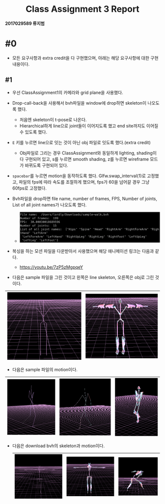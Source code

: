 # <center>Class Assignment 3 Report</center>

 

**2017029589 류지범**

 

# #0

- 모든 요구사항과 extra credit을 다 구현했으며, 아래는 해당 요구사항에 대한 구현 내용이다.



## #1 

- 우선 ClassAssignment1의 카메라와 grid plane을 사용했다.
- Drop-call-back을 사용해서 bvh파일을 window에 drop하면 skeleton이 나오도록 했다.
  - 처음엔 skeleton이 t-pose로 나온다.
  - Hierarchical하게 line으로 joint들이 이어지도록 했고 end site까지도 이어질 수 있도록 했다.

- `E` 키를 누르면 line으로 잇는 것이 아닌 obj 파일로 잇도록 했다.(extra credit)
  - Obj파일로 그리는 경우 ClassAssignment와 동일하게 lighting, shading이 다 구현되어 있고, s를 누르면 smooth shading, z를 누르면 wireframe 모드가 바뀌도록 구현되어 있다.

- `spacebar`를 누르면 motion을 동작하도록 했다. Glfw.swap_interval(1)로 고정했고, 파일의 fps에 따라 속도를 조절하게 했으며, fps가 60을 넘어갈 경우 그냥 60fps로 고정했다.

- Bvh파일을 drop하면 file name, number of frames, FPS, Number of joints, List of all joint names가 나오도록 했다.
  - <img src='https://github.com/llordly/Computer-Graphics/blob/master/ClassAssignment3/result.png?raw=true'>

- 복싱을 하는 모션 파일을 다운받아서 사용했으며 해당 애니메이션 링크는 다음과 같다.
  - https://youtu.be/7zP5zMgpqeY

- 다음은 sample 파일을 그린 것이고 왼쪽은 line skeleton, 오른쪽은 obj로 그린 것이다.

| <img src='https://github.com/llordly/Computer-Graphics/blob/master/ClassAssignment3/sample_tpose.png?raw=true'> | <img src='https://github.com/llordly/Computer-Graphics/blob/master/ClassAssignment3/sample_tpose_obj.png?raw=true'> |
| ------------------------------------------------------------ | ------------------------------------------------------------ |

- 다음은 sample 파일의 motion이다.

| <img src='https://github.com/llordly/Computer-Graphics/blob/master/ClassAssignment3/spin.png?raw=true'> | <img src='https://github.com/llordly/Computer-Graphics/blob/master/ClassAssignment3/walk.png?raw=true'> | <img src='https://github.com/llordly/Computer-Graphics/blob/master/ClassAssignment3/walk_obj.png?raw=true'> |
| ------------------------------------------------------------ | ------------------------------------------------------------ | ------------------------------------------------------------ |

- 다음은 download bvh의 skeleton과 motion이다.

  | <img src='https://github.com/llordly/Computer-Graphics/blob/master/ClassAssignment3/boxing_tpose_scel.png?raw=true'> | <img src='https://github.com/llordly/Computer-Graphics/blob/master/ClassAssignment3/boxing_tpose.png?raw=true'> | <img src='https://github.com/llordly/Computer-Graphics/blob/master/ClassAssignment3/boxing2.png?raw=true'> |
  | ------------------------------------------------------------ | ------------------------------------------------------------ | ------------------------------------------------------------ |

  
